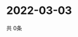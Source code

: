 # 2022-03-03
  共 0条

  <!-- BEGIN -->
  <!-- 最后更新时间Thu Mar 03 2022 15:04:55 GMT+0000 (Coordinated Universal Time) -->
  
  <!-- END -->
  
  